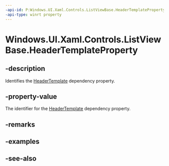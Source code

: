 ```yaml
---
-api-id: P:Windows.UI.Xaml.Controls.ListViewBase.HeaderTemplateProperty
-api-type: winrt property
---
```


<!-- Property syntax
public Windows.UI.Xaml.DependencyProperty HeaderTemplateProperty { get; }
-->

# Windows.UI.Xaml.Controls.ListViewBase.HeaderTemplateProperty

## -description
Identifies the [HeaderTemplate](listviewbase_headertemplate.md) dependency property.



## -property-value
The identifier for the [HeaderTemplate](listviewbase_headertemplate.md) dependency property.

## -remarks

## -examples

## -see-also
